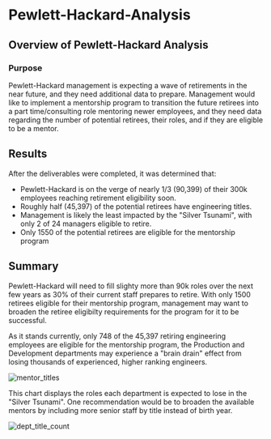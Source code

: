 # Pewlett-Hackard-Analysis

## Overview of Pewlett-Hackard Analysis

### Purpose

Pewlett-Hackard management is expecting a wave of retirements in the near future, and they need additional data to prepare. Management would like to implement a mentorship program to transition the future retirees into a part time/consulting role mentoring newer employees, and they need data regarding the number of potential retirees, their roles, and if they are eligible to be a mentor.  


 ## Results

After the deliverables were completed, it was determined that:

* Pewlett-Hackard is on the verge of nearly 1/3 (90,399) of their 300k employees reaching retirement eligibility soon. 
* Roughly half (45,397) of the potential retirees have engineering titles.
* Management is likely the least impacted by the "Silver Tsunami", with only 2 of 24 managers eligible to retire.
* Only 1550 of the potential retirees are eligible for the mentorship program


## Summary

Pewlett-Hackard will need to fill slighty more than 90k roles over the next few years as 30% of their current staff prepares to retire. With only 1500 retirees eligible for their mentorship program, management may want to broaden the retiree eligibilty requirements for the program for it to be successful. 

As it stands currently, only 748 of the 45,397 retiring engineering employees are eligible for the mentorship program, the Production and Development departments may experience a "brain drain" effect from losing thousands of experienced, higher ranking engineers.  

![mentor_titles](https://user-images.githubusercontent.com/82191831/128643837-6dfe88ae-6979-495a-8468-0b948c3fc85c.jpg)

This chart displays the roles each department is expected to lose in the "Silver Tsunami". One recommendation would be to broaden the available mentors by including more senior staff by title instead of birth year. 

![dept_title_count](https://user-images.githubusercontent.com/82191831/128644863-c182e8df-df72-4501-8bf5-c4594b2bd693.jpg)
  
